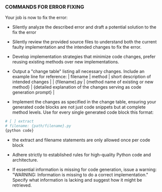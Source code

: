 ### COMMANDS FOR ERROR FIXING
Your job is now to fix the error:
* Silently analyze the described error and draft a potential solution to the fix the error
* Silently review the provided source files to understand both the current faulty implementation and the intended changes to fix the error.
* Develop implementation strategies that minimize code changes, prefer reusing existing methods over new implementations.
* Output a "change table" listing all necessary changes. Include an example line for reference:
  | filename       | method                                   | short description of intended changes      |
  | {filename}.py  | {method name of existing or new method}  | {detailed explanation of the changes serving as code generation prompt}      |

* Implement the changes as specified in the change table, ensuring your generated code blocks are not just code snippets but at complete method levels. Use for every single generated code block this format:
```python
# [ ] extract
# filename: {path/filename}.py
{python code}
```
* the extract and filename statements are only allowed once per code block

* Adhere strictly to established rules for high-quality Python code and architecture.

* If essential information is missing for code generation, issue a warning: "WARNING: Information is missing to do a correct implementation." Specify what information is lacking and suggest how it might be retrieved.